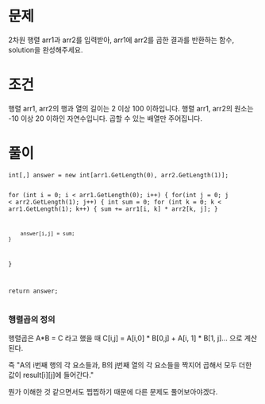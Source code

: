 <h1 id="문제">문제</h1>
<p>2차원 행렬 arr1과 arr2를 입력받아, arr1에 arr2를 곱한 결과를 반환하는 함수, solution을 완성해주세요.</p>
<h1 id="조건">조건</h1>
<p>행렬 arr1, arr2의 행과 열의 길이는 2 이상 100 이하입니다.
행렬 arr1, arr2의 원소는 -10 이상 20 이하인 자연수입니다.
곱할 수 있는 배열만 주어집니다.</p>
<h1 id="풀이">풀이</h1>
<pre><code class="language-cs">int[,] answer = new int[arr1.GetLength(0), arr2.GetLength(1)];

for (int i = 0; i &lt; arr1.GetLength(0); i++)
{
    for(int j = 0; j &lt; arr2.GetLength(1); j++)
    {
        int sum = 0;
        for (int k = 0; k &lt; arr1.GetLength(1); k++)
        {
            sum += arr1[i, k] * arr2[k, j];
        }

        answer[i,j] = sum;
    }             
}

return answer;</code></pre>
<h3 id="행렬곱의-정의">행렬곱의 정의</h3>
<p>행렬곱은 A*B = C 라고 했을 때
C[i,j] = A[i,0] * B[0,j] + A[i, 1] * B[1, j]... 으로 계산된다.</p>
<p>즉 
&quot;A의 i번째 행의 각 요소들과, B의 j번째 열의 각 요소들을 짝지어 곱해서 모두 더한 값이 result[i][j]에 들어간다.&quot;</p>
<p>뭔가 이해한 것  같으면서도 찝찝하기 때문에 다른 문제도 풀어보아야겠다.</p>